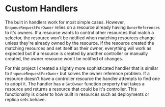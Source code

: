 # Custom Handlers

The built in handlers work for most simple cases.
However, `EnqueueRequestForOwner` relies on a resource already having `OwnerReferences` to it's owners.
If a resource wants to control other resources that match a selector, the resource won't be notified when matching resources change unless they're already owned by the resource.
If the resource created the matching resources and set itself as their owner, everything will work as expected but if a resource is created by another controller or manually created, the owner resource won't be notified of changes.

For this project I created a slightly more sophisticated handler that is similar to `EnqueueRequestForOwner` but solves the owner reference problem.
If a resource doesn't have a controller resource the handler attempts to find one to adopt it.
The handler has a `GetOwner` function property that takes a resource and returns a resource that could be it's controller.
This functionality is closer to how built in resources such as deployments or replica sets behave.
